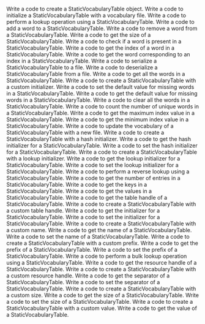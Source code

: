 Write a code to create a StaticVocabularyTable object.
Write a code to initialize a StaticVocabularyTable with a vocabulary file.
Write a code to perform a lookup operation using a StaticVocabularyTable.
Write a code to add a word to a StaticVocabularyTable.
Write a code to remove a word from a StaticVocabularyTable.
Write a code to get the size of a StaticVocabularyTable.
Write a code to check if a word is present in a StaticVocabularyTable.
Write a code to get the index of a word in a StaticVocabularyTable.
Write a code to get the word corresponding to an index in a StaticVocabularyTable.
Write a code to serialize a StaticVocabularyTable to a file.
Write a code to deserialize a StaticVocabularyTable from a file.
Write a code to get all the words in a StaticVocabularyTable.
Write a code to create a StaticVocabularyTable with a custom initializer.
Write a code to set the default value for missing words in a StaticVocabularyTable.
Write a code to get the default value for missing words in a StaticVocabularyTable.
Write a code to clear all the words in a StaticVocabularyTable.
Write a code to count the number of unique words in a StaticVocabularyTable.
Write a code to get the maximum index value in a StaticVocabularyTable.
Write a code to get the minimum index value in a StaticVocabularyTable.
Write a code to update the vocabulary of a StaticVocabularyTable with a new file.
Write a code to create a StaticVocabularyTable with a hash initializer.
Write a code to get the hash initializer for a StaticVocabularyTable.
Write a code to set the hash initializer for a StaticVocabularyTable.
Write a code to create a StaticVocabularyTable with a lookup initializer.
Write a code to get the lookup initializer for a StaticVocabularyTable.
Write a code to set the lookup initializer for a StaticVocabularyTable.
Write a code to perform a reverse lookup using a StaticVocabularyTable.
Write a code to get the number of entries in a StaticVocabularyTable.
Write a code to get the keys in a StaticVocabularyTable.
Write a code to get the values in a StaticVocabularyTable.
Write a code to get the table handle of a StaticVocabularyTable.
Write a code to create a StaticVocabularyTable with a custom table handle.
Write a code to get the initializer for a StaticVocabularyTable.
Write a code to set the initializer for a StaticVocabularyTable.
Write a code to create a StaticVocabularyTable with a custom name.
Write a code to get the name of a StaticVocabularyTable.
Write a code to set the name of a StaticVocabularyTable.
Write a code to create a StaticVocabularyTable with a custom prefix.
Write a code to get the prefix of a StaticVocabularyTable.
Write a code to set the prefix of a StaticVocabularyTable.
Write a code to perform a bulk lookup operation using a StaticVocabularyTable.
Write a code to get the resource handle of a StaticVocabularyTable.
Write a code to create a StaticVocabularyTable with a custom resource handle.
Write a code to get the separator of a StaticVocabularyTable.
Write a code to set the separator of a StaticVocabularyTable.
Write a code to create a StaticVocabularyTable with a custom size.
Write a code to get the size of a StaticVocabularyTable.
Write a code to set the size of a StaticVocabularyTable.
Write a code to create a StaticVocabularyTable with a custom value.
Write a code to get the value of a StaticVocabularyTable.